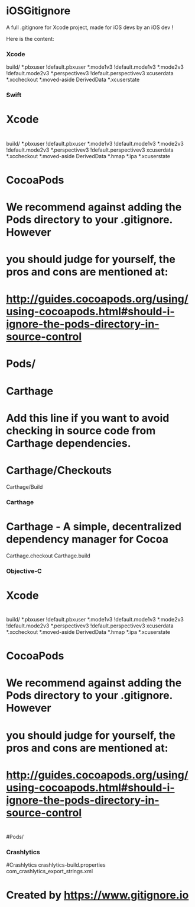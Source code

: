 # iOSGitignore
A full .gitignore for Xcode project, made for iOS devs by an iOS dev !

Here is the content:

  ### Xcode ###
  build/
  *.pbxuser
  !default.pbxuser
  *.mode1v3
  !default.mode1v3
  *.mode2v3
  !default.mode2v3
  *.perspectivev3
  !default.perspectivev3
  xcuserdata
  *.xccheckout
  *.moved-aside
  DerivedData
  *.xcuserstate
  
  
  ### Swift ###
  # Xcode
  #
  build/
  *.pbxuser
  !default.pbxuser
  *.mode1v3
  !default.mode1v3
  *.mode2v3
  !default.mode2v3
  *.perspectivev3
  !default.perspectivev3
  xcuserdata
  *.xccheckout
  *.moved-aside
  DerivedData
  *.hmap
  *.ipa
  *.xcuserstate
  
  # CocoaPods
  #
  # We recommend against adding the Pods directory to your .gitignore. However
  # you should judge for yourself, the pros and cons are mentioned at:
  # http://guides.cocoapods.org/using/using-cocoapods.html#should-i-ignore-the-pods-directory-in-source-control
  #
  # Pods/
  
  # Carthage
  #
  # Add this line if you want to avoid checking in source code from Carthage dependencies.
  # Carthage/Checkouts
  
  Carthage/Build
  
  
  ### Carthage ###
  # Carthage - A simple, decentralized dependency manager for Cocoa
  Carthage.checkout
  Carthage.build
  
  ### Objective-C ###
  # Xcode
  #
  build/
  *.pbxuser
  !default.pbxuser
  *.mode1v3
  !default.mode1v3
  *.mode2v3
  !default.mode2v3
  *.perspectivev3
  !default.perspectivev3
  xcuserdata
  *.xccheckout
  *.moved-aside
  DerivedData
  *.hmap
  *.ipa
  *.xcuserstate
  
  # CocoaPods
  #
  # We recommend against adding the Pods directory to your .gitignore. However
  # you should judge for yourself, the pros and cons are mentioned at:
  # http://guides.cocoapods.org/using/using-cocoapods.html#should-i-ignore-the-pods-directory-in-source-control
  #
  #Pods/
  
  
  ### Crashlytics ###
  #Crashlytics
  crashlytics-build.properties
  com_crashlytics_export_strings.xml

# Created by https://www.gitignore.io
